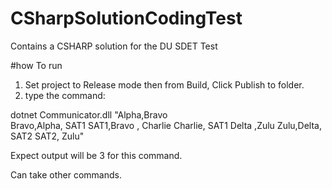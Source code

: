 # CSharpSolutionCodingTest
Contains a CSHARP solution for the DU SDET Test

#how To run
1. Set project to Release mode then from Build, Click Publish to folder.
2. type the command:

dotnet Communicator.dll "Alpha,Bravo                                                  
Bravo,Alpha, SAT1
SAT1,Bravo , Charlie
Charlie, SAT1
Delta  ,Zulu
 Zulu,Delta, SAT2
SAT2,  Zulu"

Expect output will be 3 for this command.

Can take other commands.

 
